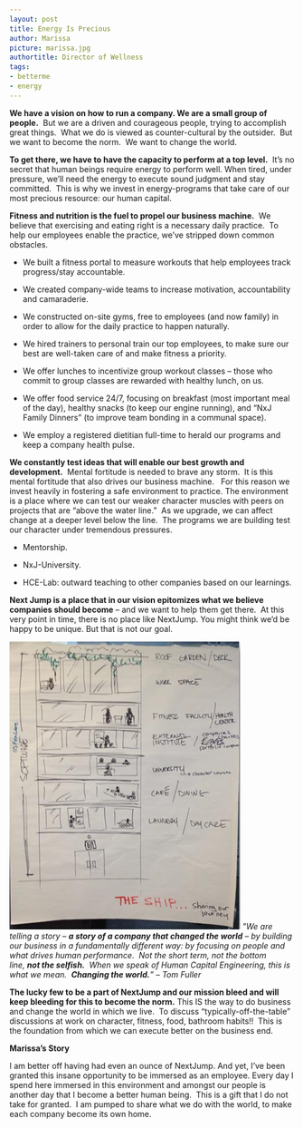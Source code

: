```yaml
---
layout: post
title: Energy Is Precious
author: Marissa
picture: marissa.jpg
authortitle: Director of Wellness
tags:
- betterme
- energy
---
```


**We have a vision on how to run a company. We are a small group of people.**  But we are a driven and courageous people, trying to accomplish great things.  What we do is viewed as counter-cultural by the outsider.  But we want to become the norm.  We want to change the world.   

**To get there, we have to have the capacity to perform at a top level.**  It’s no secret that human beings require energy to perform well. When tired, under pressure, we’ll need the energy to execute sound judgment and stay committed.  This is why we invest in energy-programs that take care of our most precious resource: our human capital.

**Fitness and nutrition is the fuel to propel our business machine.**  We believe that exercising and eating right is a necessary daily practice.  To help our employees enable the practice, we’ve stripped down common obstacles. 

- We built a fitness portal to measure workouts that help employees track progress/stay accountable.


- We created company-wide teams to increase motivation, accountability and camaraderie. 


- We constructed on-site gyms, free to employees (and now family) in order to allow for the daily practice to happen naturally.


- We hired trainers to personal train our top employees, to make sure our best are well-taken care of and make fitness a priority.


- We offer lunches to incentivize group workout classes – those who commit to group classes are rewarded with healthy lunch, on us.


- We offer food service 24/7, focusing on breakfast (most important meal of the day), healthy snacks (to keep our engine running), and “NxJ Family Dinners” (to improve team bonding in a communal space).


- We employ a registered dietitian full-time to herald our programs and keep a company health pulse.      

**We constantly test ideas that will enable our best growth and development.**  Mental fortitude is needed to brave any storm.  It is this mental fortitude that also drives our business machine.   For this reason we invest heavily in fostering a safe environment to practice. The environment is a place where we can test our weaker character muscles with peers on projects that are “above the water line.”  As we upgrade, we can affect change at a deeper level below the line.  The programs we are building test our character under tremendous pressures.

- Mentorship.


- NxJ-University.


- HCE-Lab: outward teaching to other companies based on our learnings. 

**Next Jump is a place that in our vision epitomizes what we believe companies should become** – and we want to help them get there.  At this very point in time, there is no place like NextJump. You might think we’d be happy to be unique. But that is not our goal.

![The Ship](/images/energy-is-precious-1.jpg)
*"We are telling a story – **a story of a company that changed the world** – by building our business in a fundamentally different way: by focusing on people and what drives human performance.  Not the short term, not the bottom line, **not the selfish.**  When we speak of Human Capital Engineering, this is what we mean.  **Changing the world.**” – Tom Fuller*

**The lucky few to be a part of NextJump and our mission bleed and will keep bleeding for this to become the norm.** This IS the way to do business and change the world in which we live.  To discuss “typically-off-the-table” discussions at work on character, fitness, food, bathroom habits!!  This is the foundation from which we can execute better on the business end.

**Marissa’s Story**

I am better off having had even an ounce of NextJump. And yet, I’ve been granted this insane opportunity to be immersed as an employee. Every day I spend here immersed in this environment and amongst our people is another day that I become a better human being.  This is a gift that I do not take for granted.  I am pumped to share what we do with the world, to make each company become its own home.

